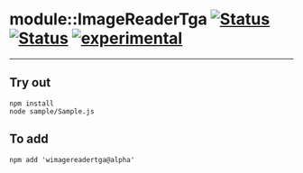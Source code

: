 
# module::ImageReaderTga [![Status](https://img.shields.io/circleci/build/github/Wandalen/wImageReaderTga?label=Test&logo=Test)](https://circleci.com/gh/Wandalen/wImageReaderTga) [![Status](https://github.com/Wandalen/wImageReaderTga/workflows/Test/badge.svg)](https://github.com/Wandalen/wImageReaderTga/actions?query=workflow%3ATest) [![experimental](https://img.shields.io/badge/stability-experimental-orange.svg)](https://github.com/emersion/stability-badges#experimental)

___

## Try out
```
npm install
node sample/Sample.js
```

## To add
```
npm add 'wimagereadertga@alpha'
```

